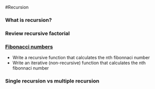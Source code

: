 #Recursion

### What is recursion?

### Review recursive factorial

### [Fibonacci numbers](http://en.wikipedia.org/wiki/Fibonacci_number)
* Write a recursive function that calculates the nth fibonnaci number
* Write an iterative (non-recursive) function that calculates the nth fibonnaci number

### Single recursion vs multiple recursion

